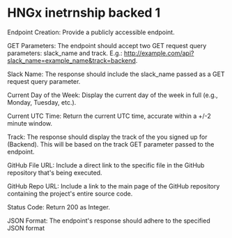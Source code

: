 # HNGx inetrnship backed 1

Endpoint Creation: Provide a publicly accessible endpoint.

GET Parameters: The endpoint should accept two GET request query parameters: slack_name and track.
       E.g.: http://example.com/api?slack_name=example_name&track=backend.
       
Slack Name: The response should include the slack_name passed as a GET request query parameter.

Current Day of the Week: Display the current day of the week in full (e.g., Monday, Tuesday, etc.).

Current UTC Time: Return the current UTC time, accurate within a +/-2 minute window.

Track: The response should display the track of the you signed up for (Backend). This will be based on the track GET parameter passed to the endpoint.

GitHub File URL: Include a direct link to the specific file in the GitHub repository that's being executed.

GitHub Repo URL: Include a link to the main page of the GitHub repository containing the project's entire source code.

Status Code: Return 200 as Integer.

JSON Format: The endpoint's response should adhere to the specified JSON format
